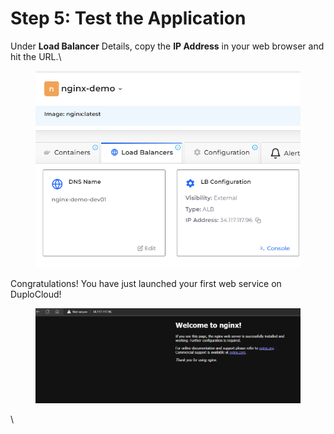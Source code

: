 # Step 5: Test the Application

Under **Load Balancer** Details, copy the **IP Address** in your web browser and hit the URL.\


<figure><img src="../../.gitbook/assets/image (7) (2).png" alt=""><figcaption></figcaption></figure>

Congratulations! You have just launched your first web service on DuploCloud!

<figure><img src="../../.gitbook/assets/image (14).png" alt=""><figcaption></figcaption></figure>

\
